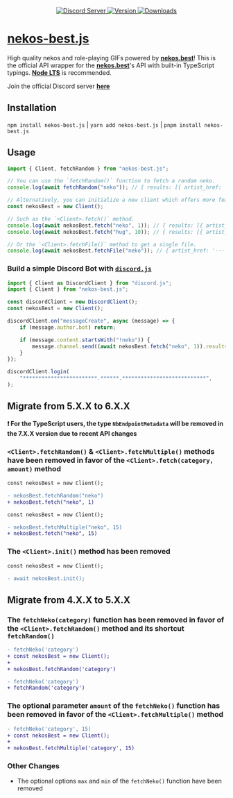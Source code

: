 <!-- markdownlint-disable MD033 MD041 -->
<div align="center">
    <p>
        <a href="https://nekos.best/discord?ref=js">
            <img src="https://img.shields.io/discord/793810017681276960?maxAge=3600&style=flat&logo=discord&color=619cf8&logoColor=white" alt="Discord Server" />
        </a>
        <a href="https://www.npmjs.com/package/nekos-best.js">
            <img src="https://img.shields.io/npm/v/nekos-best.js.svg?maxAge=3600&style=flat&logo=npm&color=ff5540" alt="Version" />
        </a>
        <a href="https://www.npmjs.com/package/nekos-best.js">
            <img src="https://img.shields.io/npm/dt/nekos-best.js.svg?maxAge=3600&style=flat&logo=npm&color=ff5540" alt="Downloads" />
        </a>
    </p>
</div>

# [nekos-best.js](https://www.npmjs.com/package/nekos-best.js)

High quality nekos and role-playing GIFs powered by **[nekos.best](https://nekos.best)**!
This is the official API wrapper for the **[nekos.best](https://nekos.best)**'s API with built-in TypeScript typings.
**[Node LTS](https://nodejs.org/en/download/)** is recommended.

Join the official Discord server **[here](https://nekos.best/discord?ref=js)**

## Installation

`npm install nekos-best.js` | `yarn add nekos-best.js` | `pnpm install nekos-best.js`

## Usage

```js
import { Client, fetchRandom } from "nekos-best.js";

// You can use the `fetchRandom()` function to fetch a random neko.
console.log(await fetchRandom("neko")); // { results: [{ artist_href: '···', artist_name: '···', source_url: '···', url: 'https://nekos.best/api/v2/neko/XXXXX-XXXXX.png' }] }

// Alternatively, you can initialize a new client which offers more features.
const nekosBest = new Client();

// Such as the `<Client>.fetch()` method.
console.log(await nekosBest.fetch("neko", 1)); // { results: [{ artist_href: '···', artist_name: '···', source_url: '···', url: 'https://nekos.best/api/v2/neko/XXXXX-XXXXX.png' }] }
console.log(await nekosBest.fetch("hug", 10)); // { results: [{ artist_href: '···', artist_name: '···', source_url: '···', url: 'https://nekos.best/api/v2/hug/XXXXX-XXXXX.gif' }, ···] }

// Or the `<Client>.fetchFile()` method to get a single file.
console.log(await nekosBest.fetchFile("neko")); // { artist_href: '···', ···, data: <Buffer> }
```

### Build a simple Discord Bot with [`discord.js`](https://www.npmjs.com/package/discord.js)

```js
import { Client as DiscordClient } from "discord.js";
import { Client } from "nekos-best.js";

const discordClient = new DiscordClient();
const nekosBest = new Client();

discordClient.on("messageCreate", async (message) => {
    if (message.author.bot) return;

    if (message.content.startsWith("!neko")) {
        message.channel.send((await nekosBest.fetch("neko", 1)).results[0].url);
    }
});

discordClient.login(
    "************************.******.***************************",
);
```

## Migrate from 5.X.X to 6.X.X

**❗ For the TypeScript users, the type `NbEndpointMetadata` will be removed in the 7.X.X version due to recent API changes**

### `<Client>.fetchRandom()` & `<Client>.fetchMultiple()` methods have been removed in favor of the `<Client>.fetch(category, amount)` method

```diff
const nekosBest = new Client();

- nekosBest.fetchRandom("neko")
+ nekosBest.fetch("neko", 1)
```

```diff
const nekosBest = new Client();

- nekosBest.fetchMultiple("neko", 15)
+ nekosBest.fetch("neko", 15)
```

### The `<Client>.init()` method has been removed

```diff
const nekosBest = new Client();

- await nekosBest.init();
```

## Migrate from 4.X.X to 5.X.X

### The `fetchNeko(category)` function has been removed in favor of the `<Client>.fetchRandom()` method and its shortcut `fetchRandom()`

```diff
- fetchNeko('category')
+ const nekosBest = new Client();
+
+ nekosBest.fetchRandom('category')
```

```diff
- fetchNeko('category')
+ fetchRandom('category')
```

### The optional parameter `amount` of the `fetchNeko()` function has been removed in favor of the `<Client>.fetchMultiple()` method

```diff
- fetchNeko('category', 15)
+ const nekosBest = new Client();
+
+ nekosBest.fetchMultiple('category', 15)
```

### Other Changes

- The optional options `max` and `min` of the `fetchNeko()` function have been removed
